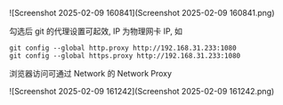 

![Screenshot 2025-02-09 160841](Screenshot 2025-02-09 160841.png)

勾选后 git 的代理设置可起效, IP 为物理网卡 IP, 如

```
git config --global http.proxy http://192.168.31.233:1080
git config --global https.proxy http://192.168.31.233:1080
```

浏览器访问可通过 Network 的 Network Proxy

![Screenshot 2025-02-09 161242](Screenshot 2025-02-09 161242.png)